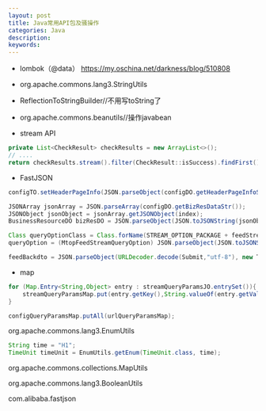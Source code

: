 ```yaml
---
layout: post
title: Java常用API包及骚操作
categories: Java
description: 
keywords: 
---
```



- lombok（@data）
<https://my.oschina.net/darkness/blog/510808>


- org.apache.commons.lang3.StringUtils


- ReflectionToStringBuilder//不用写toString了


- org.apache.commons.beanutils//操作javabean


- stream API
```java
private List<CheckResult> checkResults = new ArrayList<>();
// ....
return checkResults.stream().filter(CheckResult::isSuccess).findFirst().orElse(null);
```


- FastJSON
```java
configTO.setHeaderPageInfo(JSON.parseObject(configDO.getHeaderPageInfoStr(), HeaderPageInfo.class));

JSONArray jsonArray = JSON.parseArray(configDO.getBizResDataStr());
JSONObject jsonObject = jsonArray.getJSONObject(index);
BusinessResourceDO bizResDO = JSON.parseObject(JSON.toJSONString(jsonObject), BusinessResourceDO.class);

Class queryOptionClass = Class.forName(STREAM_OPTION_PACKAGE + feedStreamQueryOptionClassName);
queryOption = (MtopFeedStreamQueryOption) JSON.parseObject(JSON.toJSONString(configQueryParamsMap),queryOptionClass);

feedBackdto = JSON.parseObject(URLDecoder.decode(Submit,"utf-8"), new TypeReference<FeedBackDTO>()
```



- map

```java
for (Map.Entry<String,Object> entry : streamQueryParamsJO.entrySet()){
    streamQueryParamsMap.put(entry.getKey(),String.valueOf(entry.getValue()));
}

configQueryParamsMap.putAll(urlQueryParamsMap);
```


org.apache.commons.lang3.EnumUtils

```java
String time = "H1";
TimeUnit timeUnit = EnumUtils.getEnum(TimeUnit.class, time);
```


org.apache.commons.collections.MapUtils


org.apache.commons.lang3.BooleanUtils


com.alibaba.fastjson







